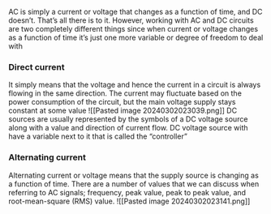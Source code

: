  AC is simply a current or voltage that changes as a function
of time, and DC doesn’t. That’s all there is to it. However, working with AC and DC circuits are two completely different things since when current or voltage changes as a function of time it’s just one more variable or degree of freedom to deal with

### Direct current
 It simply means that the voltage and hence the current in a circuit is always flowing in the same direction. The current may fluctuate based on the power consumption of the circuit, but the main voltage supply stays constant at some value
 ![[Pasted image 20240302023039.png]]
DC sources are usually represented by the symbols of a DC voltage source along with a value and direction of current flow.  DC voltage source with have a variable next to it that is called the “controller”

### Alternating current
Alternating current or voltage means that the supply source is changing as a function of time.  There are a number of values that we can discuss when referring to AC signals; frequency, peak value, peak to peak value, and root-mean-square (RMS) value.
![[Pasted image 20240302023141.png]]